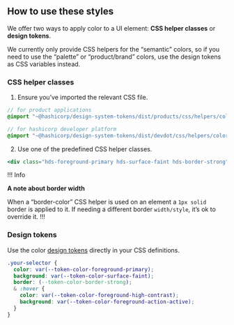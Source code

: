 ## How to use these styles

We offer two ways to apply color to a UI element: **CSS helper classes** or **design tokens**.

We currently only provide CSS helpers for the “semantic” colors, so if you need to use the “palette” or “product/brand” colors, use the design tokens as CSS variables instead.

### CSS helper classes

1. Ensure you’ve imported the relevant CSS file.

```scss
// for product applications
@import "~@hashicorp/design-system-tokens/dist/products/css/helpers/colors.css";

// for hashicorp developer platform
@import "~@hashicorp/design-system-tokens/dist/devdot/css/helpers/colors.css";

```

2. Use one of the predefined CSS helper classes.

```handlebars
<div class="hds-foreground-primary hds-surface-faint hds-border-strong">...</div>
```

!!! Info

**A note about border width**

When a “border-color” CSS helper is used on an element a `1px solid` border is applied to it. If needing a different border `width/style`, it’s ok to override it.
!!!


### Design tokens

Use the color [design tokens](../foundations/tokens) directly in your CSS definitions.

```css
.your-selector {
  color: var(--token-color-foreground-primary);
  background: var(--token-color-surface-faint);
  border: (--token-color-border-strong);
  & :hover {
    color: var(--token-color-foreground-high-contrast);
    background: var(--token-color-foreground-action-active);
  }
}
```